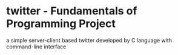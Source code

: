 # twitter - Fundamentals of Programming Project
a simple server-client based twitter developed by C language with command-line interface
